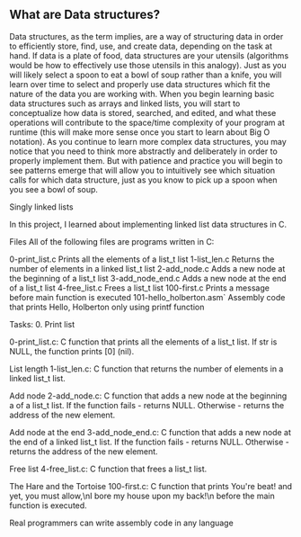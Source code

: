 ## What are Data structures?
Data structures, as the term implies, are a way of structuring data in order to efficiently store, find, use, and create data, depending on the task at hand. If data is a plate of food, data structures are your utensils (algorithms would be how to effectively use those utensils in this analogy). Just as you will likely select a spoon to eat a bowl of soup rather than a knife, you will learn over time to select and properly use data structures which fit the nature of the data you are working with. When you begin learning basic data structures such as arrays and linked lists, you will start to conceptualize how data is stored, searched, and edited, and what these operations will contribute to the space/time complexity of your program at runtime (this will make more sense once you start to learn about Big O notation). As you continue to learn more complex data structures, you may notice that you need to think more abstractly and deliberately in order to properly implement them. But with patience and practice you will begin to see patterns emerge that will allow you to intuitively see which situation calls for which data structure, just as you know to pick up a spoon when you see a bowl of soup.

Singly linked lists

In this project, I learned about implementing linked list data structures in C.

Files All of the following files are programs written in C:

0-print_list.c Prints all the elements of a list_t list 1-list_len.c Returns the number of elements in a linked list_t list 2-add_node.c Adds a new node at the beginning of a list_t list 3-add_node_end.c Adds a new node at the end of a list_t list 4-free_list.c Frees a list_t list 100-first.c Prints a message before main function is executed 101-hello_holberton.asm` Assembly code that prints Hello, Holberton only using printf function

Tasks: 0. Print list

0-print_list.c: C function that prints all the elements of a list_t list. If str is NULL, the function prints [0] (nil).

List length
1-list_len.c: C function that returns the number of elements in a linked list_t list.

Add node
2-add_node.c: C function that adds a new node at the beginning a of a list_t list. If the function fails - returns NULL. Otherwise - returns the address of the new element.

Add node at the end
3-add_node_end.c: C function that adds a new node at the end of a linked list_t list. If the function fails - returns NULL. Otherwise - returns the address of the new element.

Free list
4-free_list.c: C function that frees a list_t list.

The Hare and the Tortoise
100-first.c: C function that prints You're beat! and yet, you must allow,\nI bore my house upon my back!\n before the main function is executed.

Real programmers can write assembly code in any language
